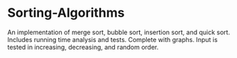 # Sorting-Algorithms
An implementation of merge sort, bubble sort, insertion sort, and quick sort.
Includes running time analysis and tests. Complete with graphs. 
Input is tested in increasing, decreasing, and random order.
